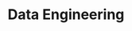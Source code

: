 ---
title: "Data Engineering"
permalink: /categories/#data-engineering/
layout: category
author_profile: true
taxonomy: Data Engineering
---